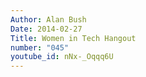 ```yaml
---
Author: Alan Bush
Date: 2014-02-27
Title: Women in Tech Hangout
number: "045"
youtube_id: nNx-_Oqqq6U
---
```



